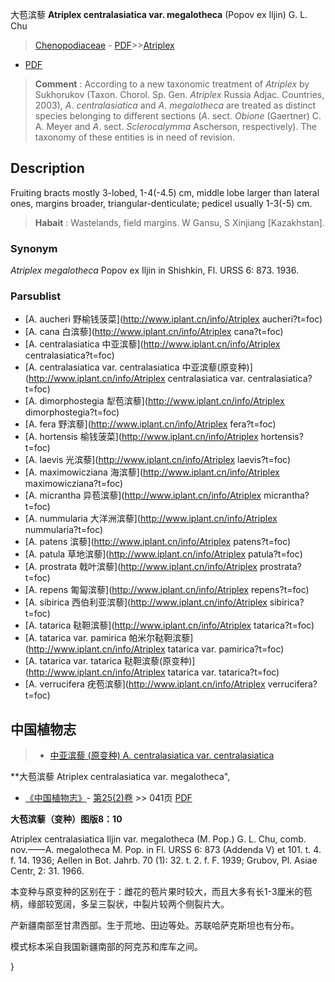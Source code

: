 大苞滨藜 **Atriplex centralasiatica var. megalotheca** (Popov ex Iljin) G. L. Chu

> [Chenopodiaceae](http://www.iplant.cn/info/Chenopodiaceae?t=foc) - [PDF](http://www.iplant.cn/foc/pdf/Chenopodiaceae.pdf)>>[Atriplex](http://www.iplant.cn/info/Atriplex?t=foc)
 - [PDF](http://www.iplant.cn/foc/pdf/Atriplex.pdf)

> **Comment** : 
> According to a new taxonomic treatment of *Atriplex* by Sukhorukov (Taxon. Chorol. Sp. Gen. *Atriplex* Russia Adjac. Countries, 2003), *A*. *centralasiatica* and *A*. *megalotheca* are treated as distinct species belonging to different sections (*A*. sect. *Obione* (Gaertner) C. A. Meyer and *A*. sect. *Sclerocalymma* Ascherson, respectively). The taxonomy of these entities is in need of revision.

## Description

Fruiting bracts mostly 3-lobed, 1-4(-4.5) cm, middle lobe larger than lateral ones, margins broader, triangular-denticulate; pedicel usually 1-3(-5) cm.

> **Habait** : 
> Wastelands, field margins. W Gansu, S Xinjiang [Kazakhstan].

### Synonym
*Atriplex* *megalotheca* Popov ex Iljin in Shishkin, Fl. URSS 6: 873. 1936.

### Parsublist

* [A.  aucheri  野榆钱菠菜](http://www.iplant.cn/info/Atriplex aucheri?t=foc)
* [A.  cana  白滨藜](http://www.iplant.cn/info/Atriplex cana?t=foc)
* [A.  centralasiatica  中亚滨藜](http://www.iplant.cn/info/Atriplex centralasiatica?t=foc)
* [A.  centralasiatica var. centralasiatica  中亚滨藜(原变种)](http://www.iplant.cn/info/Atriplex centralasiatica var. centralasiatica?t=foc)
* [A.  dimorphostegia  犁苞滨藜](http://www.iplant.cn/info/Atriplex dimorphostegia?t=foc)
* [A.  fera  野滨藜](http://www.iplant.cn/info/Atriplex fera?t=foc)
* [A.  hortensis  榆钱菠菜](http://www.iplant.cn/info/Atriplex hortensis?t=foc)
* [A.  laevis  光滨藜](http://www.iplant.cn/info/Atriplex laevis?t=foc)
* [A.  maximowicziana  海滨藜](http://www.iplant.cn/info/Atriplex maximowicziana?t=foc)
* [A.  micrantha  异苞滨藜](http://www.iplant.cn/info/Atriplex micrantha?t=foc)
* [A.  nummularia  大洋洲滨藜](http://www.iplant.cn/info/Atriplex nummularia?t=foc)
* [A.  patens  滨藜](http://www.iplant.cn/info/Atriplex patens?t=foc)
* [A.  patula  草地滨藜](http://www.iplant.cn/info/Atriplex patula?t=foc)
* [A.  prostrata  戟叶滨藜](http://www.iplant.cn/info/Atriplex prostrata?t=foc)
* [A.  repens  匍匐滨藜](http://www.iplant.cn/info/Atriplex repens?t=foc)
* [A.  sibirica  西伯利亚滨藜](http://www.iplant.cn/info/Atriplex sibirica?t=foc)
* [A.  tatarica  鞑靼滨藜](http://www.iplant.cn/info/Atriplex tatarica?t=foc)
* [A.  tatarica var. pamirica  帕米尔鞑靼滨藜](http://www.iplant.cn/info/Atriplex tatarica var. pamirica?t=foc)
* [A.  tatarica var. tatarica  鞑靼滨藜(原变种)](http://www.iplant.cn/info/Atriplex tatarica var. tatarica?t=foc)
* [A.  verrucifera  疣苞滨藜](http://www.iplant.cn/info/Atriplex verrucifera?t=foc)

## 中国植物志

> * [中亚滨藜 (原变种)  A.  centralasiatica var. centralasiatica](Atriplex-centralasiatica-var-centralasiatica-中亚滨藜(原变种).md)

**大苞滨藜 Atriplex centralasiatica var. megalotheca",

* [《中国植物志》](http://www.iplant.cn/frps)- [第25(2)卷](http://www.iplant.cn/frps/vol/25(2)) >> 041页 [PDF](http://www.iplant.cn/frps/pdf/25(2)/041.pdf)

**大苞滨藜（变种）图版8：10**

Atriplex centralasiatica Iljin var. megalotheca (M. Pop.) G. L. Chu, comb. nov.——A. megalotheca M. Pop. in Fl. URSS 6: 873 (Addenda V) et 101. t. 4. f. 14. 1936; Aellen in Bot. Jahrb. 70 (1): 32. t. 2. f. F. 1939; Grubov, Pl. Asiae Centr, 2: 31. 1966.

本变种与原变种的区别在于：雌花的苞片果时较大，而且大多有长1-3厘米的苞柄，缘部较宽阔，多呈三裂状，中裂片较两个侧裂片大。

产新疆南部至甘肃西部。生于荒地、田边等处。苏联哈萨克斯坦也有分布。

模式标本采自我国新疆南部的阿克苏和库车之间。

}